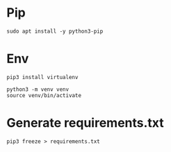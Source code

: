 # Pip
```
sudo apt install -y python3-pip
```

# Env
```
pip3 install virtualenv

python3 -m venv venv           
source venv/bin/activate   
```

# Generate requirements.txt
```
pip3 freeze > requirements.txt
```
